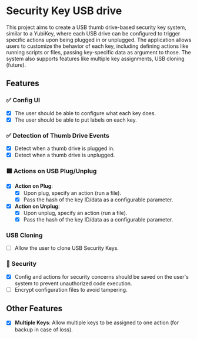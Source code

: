 # Security Key USB drive

This project aims to create a USB thumb drive-based security key system, similar to a YubiKey, where each USB drive can be configured to trigger specific actions upon being plugged in or unplugged.
The application allows users to customize the behavior of each key, including defining actions like running scripts or files, passing key-specific data as argument to those.
The system also supports features like multiple key assignments, USB cloning (future).

## Features

### ✅ Config UI
- [x] The user should be able to configure what each key does.
- [x] The user should be able to put labels on each key.

### ✅ Detection of Thumb Drive Events
- [x] Detect when a thumb drive is plugged in.
- [x] Detect when a thumb drive is unplugged.

### 🟩 Actions on USB Plug/Unplug
- [x] **Action on Plug**: 
  - [x] Upon plug, specify an action (run a file).
  - [x] Pass the hash of the key ID/data as a configurable parameter.
- [x] **Action on Unplug**: 
  - [x] Upon unplug, specify an action (run a file).
  - [x] Pass the hash of the key ID/data as a configurable parameter.

### USB Cloning
- [ ] Allow the user to clone USB Security Keys.

### 🔐 Security
- [x] Config and actions for security concerns should be saved on the user's system to prevent unauthorized code execution.
- [ ] Encrypt configuration files to avoid tampering.

## Other Features

- [x] **Multiple Keys**: Allow multiple keys to be assigned to one action (for backup in case of loss).
